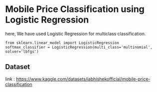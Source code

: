 # Mobile Price Classification using Logistic Regression
here, We have used Logistic Regression for multiclass classification. 
``` 
from sklearn.linear_model import LogisticRegression
softmax_classifier = LogisticRegression(multi_class='multinomial', solver='lbfgs')
```

## Dataset
link : https://www.kaggle.com/datasets/iabhishekofficial/mobile-price-classification
